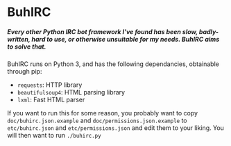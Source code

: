 BuhIRC
================

##### Every other Python IRC bot framework I've found has been slow, badly-written, hard to use, or otherwise unsuitable for my needs. BuhIRC aims to solve that.

BuhIRC runs on Python 3, and has the following dependancies, obtainable through pip:

- `requests`: HTTP library
- `beautifulsoup4`: HTML parsing library
- `lxml`: Fast HTML parser

If you want to run this for some reason, you probably want to copy `doc/buhirc.json.example` and `doc/permissions.json.example` to `etc/buhirc.json` and `etc/permissions.json` and edit them to your liking.
You will then want to run `./buhirc.py`

